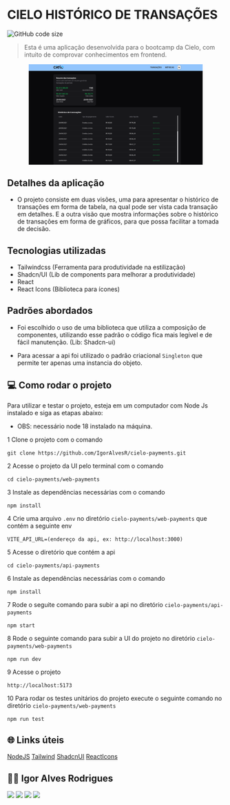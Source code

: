 # CIELO HISTÓRICO DE TRANSAÇÕES

![GitHub code size](https://img.shields.io/github/languages/code-size/igoralvesr/cielo-payments)

> Esta é uma aplicação desenvolvida para o bootcamp da Cielo, com intuito de comprovar conhecimentos em frontend.

<div style="width:100%; display:flex; align-items:center; gap:16px; flex-direction: column;">    
    <img src="./web-payments/public/images/img01.png" width="80%" />            
</div>

## Detalhes da aplicação

- O projeto consiste em duas visões, uma para apresentar o histórico de transações em forma de tabela, na qual 
pode ser vista cada transação em detalhes. E a outra visão que mostra informações sobre o histórico de transações em forma
de gráficos, para que possa facilitar a tomada de decisão.

## Tecnologias utilizadas

- Tailwindcss (Ferramenta para produtividade na estilização)
- Shadcn/UI (Lib de components para melhorar a produtividade)
- React
- React Icons (Biblioteca para ícones)


## Padrões abordados

- Foi escolhido o uso de uma biblioteca que utiliza a composição de componentes,
 utilizando esse padrão o código fica mais legível e de fácil manutenção. (Lib: Shadcn-ui)

- Para acessar a api foi utilizado o padrão criacional `Singleton` que permite ter apenas uma instancia do objeto.

## 💻 Como rodar o projeto
Para utilizar e testar o projeto, esteja em um computador com Node Js instalado e siga as
etapas abaixo:

- OBS: necessário node 18 instalado na máquina.

1 Clone o projeto com o comando
```
git clone https://github.com/IgorAlvesR/cielo-payments.git
```
2 Acesse o projeto da UI pelo terminal com o comando
```
cd cielo-payments/web-payments 
```
3 Instale as dependências necessárias com o comando
```
npm install
```
4 Crie uma arquivo `.env` no diretório `cielo-payments/web-payments` que contém a seguinte env
```
VITE_API_URL=(endereço da api, ex: http://localhost:3000)
```
5 Acesse o diretório que contém a api
```
cd cielo-payments/api-payments
```
6 Instale as dependências necessárias com o comando
```
npm install
```
7 Rode o seguite comando para subir a api no diretório `cielo-payments/api-payments`
```
npm start
```
8 Rode o seguinte comando para subir a UI do projeto no diretório `cielo-payments/web-payments`
```
npm run dev
```
9 Acesse o projeto
```
http://localhost:5173
```
10 Para rodar os testes unitários do projeto execute o seguinte comando no diretório `cielo-payments/web-payments`
```
npm run test
```

## 🌐 Links úteis
[NodeJS](https://nodejs.org/en/download)
[Tailwind](https://tailwindcss.com/)
[ShadcnUI](https://ui.shadcn.com/)
[ReactIcons](https://react-icons.github.io/react-icons/)


## 🧑‍💻 Igor Alves Rodrigues

[<img
    src="https://img.shields.io/badge/linkedin-%230077B5.svg?&style=for-the-badge&logo=linkedin&logoColor=white" />](https://www.linkedin.com/in/igor-alves-rodrigues-7941a116b/)
[<img
    src=" https://img.shields.io/badge/GitHub-100000?style=for-the-badge&logo=github&logoColor=white" />](https://gthub.com/igoralvesr)
[<img
    src="https://img.shields.io/badge/WhatsApp-25D366?style=for-the-badge&logo=whatsapp&logoColor=white" />](http://wa.me/5548998434969)
[<img src="https://img.shields.io/website-up-down-green-red/http/shields.io.svg"
    height="28" />](https://igoralvesr.github.io)